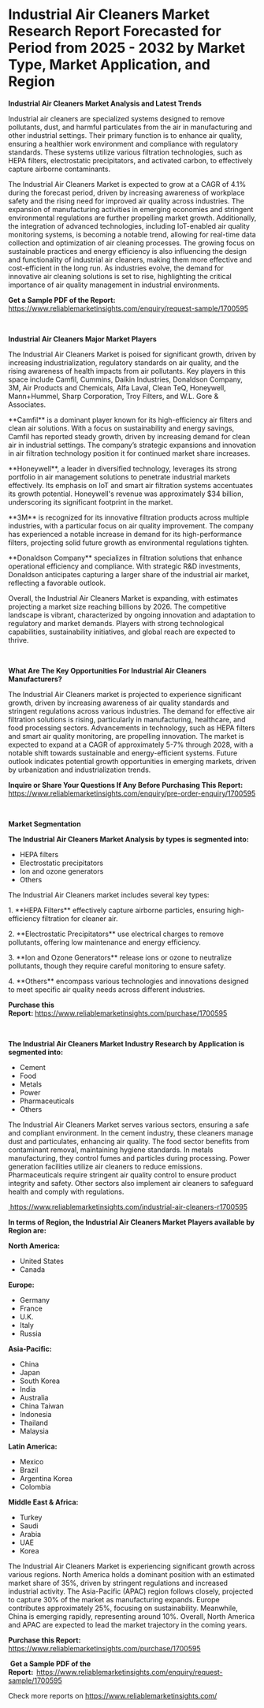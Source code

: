 <p><h1>Industrial Air Cleaners Market Research Report Forecasted for Period from 2025 -  2032 by Market Type, Market Application, and Region</h1></p><p><strong>Industrial Air Cleaners Market Analysis and Latest Trends</strong></p>
<p><p>Industrial air cleaners are specialized systems designed to remove pollutants, dust, and harmful particulates from the air in manufacturing and other industrial settings. Their primary function is to enhance air quality, ensuring a healthier work environment and compliance with regulatory standards. These systems utilize various filtration technologies, such as HEPA filters, electrostatic precipitators, and activated carbon, to effectively capture airborne contaminants.</p><p>The Industrial Air Cleaners Market is expected to grow at a CAGR of 4.1% during the forecast period, driven by increasing awareness of workplace safety and the rising need for improved air quality across industries. The expansion of manufacturing activities in emerging economies and stringent environmental regulations are further propelling market growth. Additionally, the integration of advanced technologies, including IoT-enabled air quality monitoring systems, is becoming a notable trend, allowing for real-time data collection and optimization of air cleaning processes. The growing focus on sustainable practices and energy efficiency is also influencing the design and functionality of industrial air cleaners, making them more effective and cost-efficient in the long run. As industries evolve, the demand for innovative air cleaning solutions is set to rise, highlighting the critical importance of air quality management in industrial environments.</p></p>
<p><strong>Get a Sample PDF of the Report:&nbsp;</strong> <a href="https://www.reliablemarketinsights.com/enquiry/request-sample/1700595?utm_campaign=3531&utm_medium=2&utm_source=Github&utm_content=ia&utm_term=10042025&utm_id=industrial-air-cleaners">https://www.reliablemarketinsights.com/enquiry/request-sample/1700595</a></p>
<p>&nbsp;</p>
<p><strong>Industrial Air Cleaners Major Market Players</strong></p>
<p><p>The Industrial Air Cleaners Market is poised for significant growth, driven by increasing industrialization, regulatory standards on air quality, and the rising awareness of health impacts from air pollutants. Key players in this space include Camfil, Cummins, Daikin Industries, Donaldson Company, 3M, Air Products and Chemicals, Alfa Laval, Clean TeQ, Honeywell, Mann+Hummel, Sharp Corporation, Troy Filters, and W.L. Gore & Associates.</p><p>**Camfil** is a dominant player known for its high-efficiency air filters and clean air solutions. With a focus on sustainability and energy savings, Camfil has reported steady growth, driven by increasing demand for clean air in industrial settings. The company’s strategic expansions and innovation in air filtration technology position it for continued market share increases.</p><p>**Honeywell**, a leader in diversified technology, leverages its strong portfolio in air management solutions to penetrate industrial markets effectively. Its emphasis on IoT and smart air filtration systems accentuates its growth potential. Honeywell's revenue was approximately $34 billion, underscoring its significant footprint in the market.</p><p>**3M** is recognized for its innovative filtration products across multiple industries, with a particular focus on air quality improvement. The company has experienced a notable increase in demand for its high-performance filters, projecting solid future growth as environmental regulations tighten.</p><p>**Donaldson Company** specializes in filtration solutions that enhance operational efficiency and compliance. With strategic R&D investments, Donaldson anticipates capturing a larger share of the industrial air market, reflecting a favorable outlook.</p><p>Overall, the Industrial Air Cleaners Market is expanding, with estimates projecting a market size reaching billions by 2026. The competitive landscape is vibrant, characterized by ongoing innovation and adaptation to regulatory and market demands. Players with strong technological capabilities, sustainability initiatives, and global reach are expected to thrive.</p></p>
<p>&nbsp;</p>
<p><strong>What Are The Key Opportunities For Industrial Air Cleaners Manufacturers?</strong></p>
<p><p>The Industrial Air Cleaners market is projected to experience significant growth, driven by increasing awareness of air quality standards and stringent regulations across various industries. The demand for effective air filtration solutions is rising, particularly in manufacturing, healthcare, and food processing sectors. Advancements in technology, such as HEPA filters and smart air quality monitoring, are propelling innovation. The market is expected to expand at a CAGR of approximately 5-7% through 2028, with a notable shift towards sustainable and energy-efficient systems. Future outlook indicates potential growth opportunities in emerging markets, driven by urbanization and industrialization trends.</p></p>
<p><strong>Inquire or Share Your Questions If Any Before Purchasing This Report:</strong> <a href="https://www.reliablemarketinsights.com/enquiry/pre-order-enquiry/1700595?utm_campaign=3531&utm_medium=2&utm_source=Github&utm_content=ia&utm_term=10042025&utm_id=industrial-air-cleaners">https://www.reliablemarketinsights.com/enquiry/pre-order-enquiry/1700595</a></p>
<p>&nbsp;</p>
<p><strong>Market Segmentation</strong></p>
<p><strong>The Industrial Air Cleaners Market Analysis by types is segmented into:</strong></p>
<p><ul><li>HEPA filters</li><li>Electrostatic precipitators</li><li>Ion and ozone generators</li><li>Others</li></ul></p>
<p><p>The Industrial Air Cleaners market includes several key types: </p><p>1. **HEPA Filters** effectively capture airborne particles, ensuring high-efficiency filtration for cleaner air. </p><p>2. **Electrostatic Precipitators** use electrical charges to remove pollutants, offering low maintenance and energy efficiency. </p><p>3. **Ion and Ozone Generators** release ions or ozone to neutralize pollutants, though they require careful monitoring to ensure safety. </p><p>4. **Others** encompass various technologies and innovations designed to meet specific air quality needs across different industries.</p></p>
<p><strong>Purchase this Report:&nbsp;</strong><a href="https://www.reliablemarketinsights.com/purchase/1700595?utm_campaign=3531&utm_medium=2&utm_source=Github&utm_content=ia&utm_term=10042025&utm_id=industrial-air-cleaners">https://www.reliablemarketinsights.com/purchase/1700595</a></p>
<p>&nbsp;</p>
<p><strong>The Industrial Air Cleaners Market Industry Research by Application is segmented into:</strong></p>
<p><ul><li>Cement</li><li>Food</li><li>Metals</li><li>Power</li><li>Pharmaceuticals</li><li>Others</li></ul></p>
<p><p>The Industrial Air Cleaners Market serves various sectors, ensuring a safe and compliant environment. In the cement industry, these cleaners manage dust and particulates, enhancing air quality. The food sector benefits from contaminant removal, maintaining hygiene standards. In metals manufacturing, they control fumes and particles during processing. Power generation facilities utilize air cleaners to reduce emissions. Pharmaceuticals require stringent air quality control to ensure product integrity and safety. Other sectors also implement air cleaners to safeguard health and comply with regulations.</p></p>
<p><a href="https://www.reliablemarketinsights.com/industrial-air-cleaners-r1700595?utm_campaign=3531&utm_medium=2&utm_source=Github&utm_content=ia&utm_term=10042025&utm_id=industrial-air-cleaners">&nbsp;https://www.reliablemarketinsights.com/industrial-air-cleaners-r1700595</a></p>
<p><strong>In terms of Region, the Industrial Air Cleaners Market Players available by Region are:</strong></p>
<p>
    <p> <strong> North America: </strong>
        <ul>
            <li>United States</li>
            <li>Canada</li>
        </ul>
        </p> 
    <p> <strong> Europe: </strong>
        <ul>
            <li>Germany</li>
            <li>France</li>
            <li>U.K.</li>
            <li>Italy</li>
            <li>Russia</li>
        </ul>
        </p> 
    <p> <strong> Asia-Pacific: </strong>
        <ul>
            <li>China</li>
            <li>Japan</li>
            <li>South Korea</li>
            <li>India</li>
            <li>Australia</li>
            <li>China Taiwan</li>
            <li>Indonesia</li>
            <li>Thailand</li>
            <li>Malaysia</li>
        </ul>
        </p> 
    <p> <strong> Latin America: </strong>
        <ul>
            <li>Mexico</li>
            <li>Brazil</li>
            <li>Argentina Korea</li>
            <li>Colombia</li>
        </ul>
        </p> 
    <p> <strong> Middle East & Africa: </strong>
        <ul>
            <li>Turkey</li>
            <li>Saudi</li>
            <li>Arabia</li>
            <li>UAE</li>
            <li>Korea</li>
        </ul>
    </p>
    </p>
<p><p>The Industrial Air Cleaners Market is experiencing significant growth across various regions. North America holds a dominant position with an estimated market share of 35%, driven by stringent regulations and increased industrial activity. The Asia-Pacific (APAC) region follows closely, projected to capture 30% of the market as manufacturing expands. Europe contributes approximately 25%, focusing on sustainability. Meanwhile, China is emerging rapidly, representing around 10%. Overall, North America and APAC are expected to lead the market trajectory in the coming years.</p></p>
<p><strong>Purchase this Report: </strong><a href="https://www.reliablemarketinsights.com/purchase/1700595?utm_campaign=3531&utm_medium=2&utm_source=Github&utm_content=ia&utm_term=10042025&utm_id=industrial-air-cleaners">https://www.reliablemarketinsights.com/purchase/1700595</a></p>
<p>&nbsp;<strong>Get a Sample PDF of the Report:&nbsp;&nbsp;</strong><a href="https://www.reliablemarketinsights.com/enquiry/request-sample/1700595?utm_campaign=3531&utm_medium=2&utm_source=Github&utm_content=ia&utm_term=10042025&utm_id=industrial-air-cleaners">https://www.reliablemarketinsights.com/enquiry/request-sample/1700595</a></p>
<p><strong></strong></p>
<p>Check more reports on <a href="https://www.reliablemarketinsights.com/?utm_campaign=3531&utm_medium=2&utm_source=Github&utm_content=ia&utm_term=10042025&utm_id=industrial-air-cleaners">https://www.reliablemarketinsights.com/</a></p>